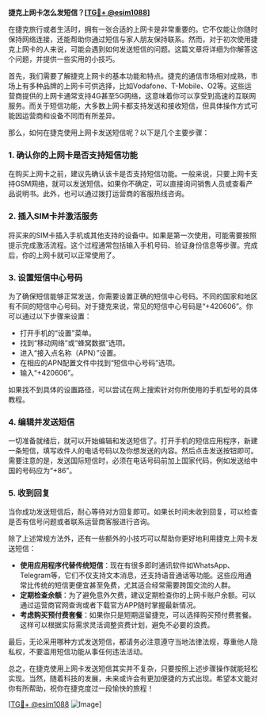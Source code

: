 **捷克上网卡怎么发短信？[[TG💪+ @esim1088](https://t.me/s/esim1088)]**

在捷克旅行或者生活时，拥有一张合适的上网卡是非常重要的。它不仅能让你随时保持网络连接，还能帮助你通过短信与家人朋友保持联系。然而，对于初次使用捷克上网卡的人来说，可能会遇到如何发送短信的问题。这篇文章将详细为你解答这个问题，并提供一些实用的小技巧。

首先，我们需要了解捷克上网卡的基本功能和特点。捷克的通信市场相对成熟，市场上有多种品牌的上网卡可供选择，比如Vodafone、T-Mobile、O2等。这些运营商提供的上网卡通常支持4G甚至5G网络，这意味着你可以享受到高速的互联网服务。而关于短信功能，大多数上网卡都支持发送和接收短信，但具体操作方式可能因运营商和设备不同而有所差异。

那么，如何在捷克使用上网卡发送短信呢？以下是几个主要步骤：

### 1. 确认你的上网卡是否支持短信功能

在购买上网卡之前，建议先确认该卡是否支持短信功能。一般来说，只要上网卡支持GSM网络，就可以发送短信。如果你不确定，可以直接询问销售人员或查看产品说明书。此外，也可以通过拨打运营商的客服热线咨询。

### 2. 插入SIM卡并激活服务

将买来的SIM卡插入手机或其他支持的设备中。如果是第一次使用，可能需要按照提示完成激活流程。这个过程通常包括输入手机号码、验证身份信息等步骤。完成后，你的上网卡就可以正常使用了。

### 3. 设置短信中心号码

为了确保短信能够正常发送，你需要设置正确的短信中心号码。不同的国家和地区有不同的短信中心号码。对于捷克来说，常见的短信中心号码是“+420606”。你可以通过以下步骤来设置：

- 打开手机的“设置”菜单。
- 找到“移动网络”或“蜂窝数据”选项。
- 进入“接入点名称（APN）”设置。
- 在相应的APN配置文件中找到“短信中心号码”选项。
- 输入“+420606”。

如果找不到具体的设置路径，可以尝试在网上搜索针对你所使用的手机型号的具体教程。

### 4. 编辑并发送短信

一切准备就绪后，就可以开始编辑和发送短信了。打开手机的短信应用程序，新建一条短信，填写收件人的电话号码以及你想发送的内容。然后点击发送按钮即可。需要注意的是，发送国际短信时，必须在电话号码前加上国家代码，例如发送给中国的号码应为“+86”。

### 5. 收到回复

当你成功发送短信后，耐心等待对方回复即可。如果长时间未收到回复，可以检查是否有信号问题或者联系运营商客服进行咨询。

除了上述常规方法外，还有一些额外的小技巧可以帮助你更好地利用捷克上网卡发送短信：

- **使用应用程序代替传统短信**：现在有很多即时通讯软件如WhatsApp、Telegram等，它们不仅支持文本消息，还支持语音通话等功能。这些应用通常比传统的短信更便宜甚至免费，尤其适合经常需要跨国交流的人群。
- **定期检查余额**：为了避免意外欠费，建议定期检查你的上网卡账户余额。可以通过运营商官网查询或者下载官方APP随时掌握最新情况。
- **考虑购买预付费套餐**：如果你只是短期逗留捷克，可以选择购买预付费套餐。这样可以根据实际需求灵活调整资费计划，避免不必要的浪费。

最后，无论采用哪种方式发送短信，都请务必注意遵守当地法律法规，尊重他人隐私权，不要滥用短信功能从事任何违法活动。

总之，在捷克使用上网卡发送短信其实并不复杂，只要按照上述步骤操作就能轻松实现。当然，随着科技的发展，未来或许会有更加便捷的方式出现。希望本文能对你有所帮助，祝你在捷克度过一段愉快的旅程！

[[TG💪+ @esim1088](https://t.me/s/esim1088) ![Image](https://i.postimg.cc/4NQfJmqS/Snipaste-2025-05-13-00-14-12.png)]